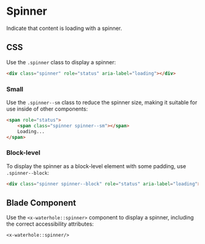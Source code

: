 # Spinner
Indicate that content is loading with a spinner.

## CSS
Use the `.spinner` class to display a spinner:

```html render
<div class="spinner" role="status" aria-label="loading"></div>
```

### Small
Use the `.spinner--sm` class to reduce the spinner size, making it suitable for use inside of other components:

```html render
<span role="status">
    <span class="spinner spinner--sm"></span>
    Loading...
</span>
```

### Block-level
To display the spinner as a block-level element with some padding, use `.spinner--block`:

```html render
<div class="spinner spinner--block" role="status" aria-label="loading"></div>
```

## Blade Component
Use the `<x-waterhole::spinner>` component to display a spinner, including the correct accessibility attributes:

```blade render
<x-waterhole::spinner/>
```
